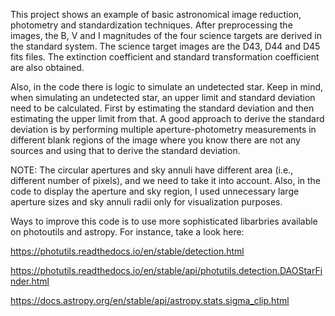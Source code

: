 This project shows an example of basic astronomical image reduction, photometry and standardization techniques. After preprocessing the images, the B, V and I magnitudes of the four science targets are derived in the standard system. The science target images are the D43, D44 and D45 fits files. The extinction coefficient and standard transformation coefficient are also obtained.

Also, in the code there is logic to simulate an undetected star. Keep in mind, when simulating an undetected star, an upper limit and standard deviation need to be calculated. First by estimating the standard deviation and then estimating the upper limit from that. A good approach to derive the standard deviation is by performing multiple aperture-photometry measurements in different blank regions of the image where you know there are not any sources and using that to derive the standard deviation.

NOTE: The circular apertures and sky annuli have different area (i.e., different number of pixels), and we need to take it into account. Also, in the code to display the aperture and sky region, I used unnecessary large aperture sizes and sky annuli radii only for visualization purposes.

Ways to improve this code is to use more sophisticated libarbries available on photoutils and astropy. For instance, take a look here:

https://photutils.readthedocs.io/en/stable/detection.html

https://photutils.readthedocs.io/en/stable/api/photutils.detection.DAOStarFinder.html

https://docs.astropy.org/en/stable/api/astropy.stats.sigma_clip.html
